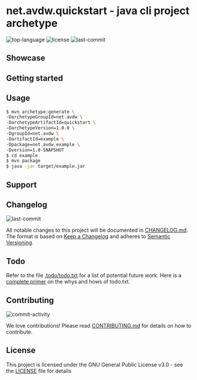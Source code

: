 # net.avdw.quickstart - java cli project archetype
![top-language](https://img.shields.io/github/languages/top/avanderw/quickstart)
![license](https://img.shields.io/github/license/avanderw/quickstart)
![last-commit](http://img.shields.io/github/last-commit/avanderw/quickstart/develop)

## Showcase

## Getting started

## Usage

```bash
$ mvn archetype:generate \
-DarchetypeGroupId=net.avdw \
-DarchetypeArtifactId=quickstart \
-DarchetypeVersion=1.0.0 \
-DgroupId=net.avdw \
-DartifactId=example \
-Dpackage=net.avdw.example \
-Dversion=1.0-SNAPSHOT
$ cd example
$ mvn package
$ java -jar target/example.jar
```

## Support

## Changelog
![last-commit](https://img.shields.io/github/last-commit/avanderw/quickstart)

All notable changes to this project will be documented in [CHANGELOG.md](CHANGELOG.md). 
The format is based on [Keep a Changelog](https://keepachangelog.com/en/1.0.0/) 
and adheres to [Semantic Versioning](https://semver.org/spec/v2.0.0.html).

## Todo
Refer to the file [.todo/todo.txt](.todo/todo.txt) for a list of potential future work.
Here is a [complete primer](https://github.com/todotxt/todo.txt) on the whys and hows of todo.txt.

## Contributing
![commit-activity](https://img.shields.io/github/commit-activity/y/avanderw/quickstart)

We love contributions! Please read [CONTRIBUTING.md](CONTRIBUTING.md) for details on how to contribute.

## License 
This project is licensed under the GNU General Public License v3.0 - see the [LICENSE](LICENSE) file for details
